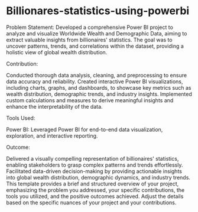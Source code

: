 # Billionares-statistics-using-powerbi
Problem Statement:
Developed a comprehensive Power BI project to analyze and visualize Worldwide Wealth and Demographic Data, aiming to extract valuable insights from billionaires' statistics. The goal was to uncover patterns, trends, and correlations within the dataset, providing a holistic view of global wealth distribution.

Contribution:

Conducted thorough data analysis, cleaning, and preprocessing to ensure data accuracy and reliability.
Created interactive Power BI visualizations, including charts, graphs, and dashboards, to showcase key metrics such as wealth distribution, demographic trends, and industry insights.
Implemented custom calculations and measures to derive meaningful insights and enhance the interpretability of the data.

Tools Used:

Power BI: Leveraged Power BI for end-to-end data visualization, exploration, and interactive reporting.

Outcome:

Delivered a visually compelling representation of billionaires' statistics, enabling stakeholders to grasp complex patterns and trends effortlessly.
Facilitated data-driven decision-making by providing actionable insights into global wealth distribution, demographic dynamics, and industry trends.
This template provides a brief and structured overview of your project, emphasizing the problem you addressed, your specific contributions, the tools you utilized, and the positive outcomes achieved. Adjust the details based on the specific nuances of your project and your contributions.





